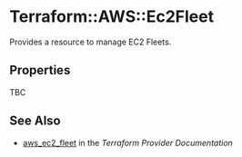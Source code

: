 # Terraform::AWS::Ec2Fleet

Provides a resource to manage EC2 Fleets.

## Properties

TBC

## See Also

* [aws_ec2_fleet](https://www.terraform.io/docs/providers/aws/r/ec2_fleet.html) in the _Terraform Provider Documentation_